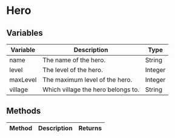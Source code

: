 # Hero

## Variables
| Variable | Description | Type |
|----------|-------------|------|
| name | The name of the hero. | String |
| level | The level of the hero. | Integer |
| maxLevel | The maximum level of the hero. | Integer |
| village | Which village the hero belongs to. | String |

## Methods
| Method | Description | Returns |
|--------|-------------|---------|